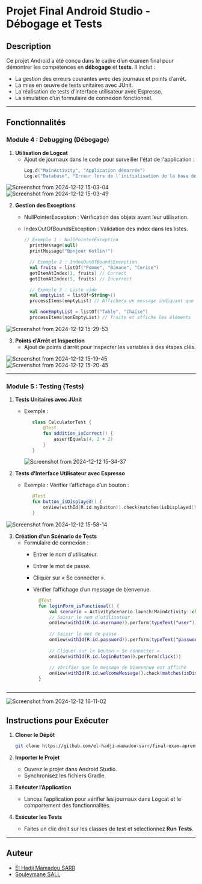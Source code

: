 
# Projet Final Android Studio - Débogage et Tests

## Description

Ce projet Android a été conçu dans le cadre d’un examen final pour démontrer les compétences en **débogage** et **tests**. Il inclut :

- La gestion des erreurs courantes avec des journaux et points d’arrêt.
- La mise en œuvre de tests unitaires avec JUnit.
- La réalisation de tests d’interface utilisateur avec Espresso.
- La simulation d’un formulaire de connexion fonctionnel.

---

## Fonctionnalités

### Module 4 : Debugging (Débogage)

1. **Utilisation de Logcat**
   - Ajout de journaux dans le code pour surveiller l'état de l'application :
     ```kotlin
     Log.d("MainActivity", "Application démarrée")
     Log.e("Database", "Erreur lors de l’initialisation de la base de données")
     ```
![Screenshot from 2024-12-12 15-03-04](https://github.com/user-attachments/assets/927487c6-d991-41d6-94c3-efee0b9bbca2)
![Screenshot from 2024-12-12 15-03-49](https://github.com/user-attachments/assets/7c9ce847-13b5-40b7-a367-00ddd406e7ce)



2. **Gestion des Exceptions**
   - NullPointerException : Vérification des objets avant leur utilisation.
   - IndexOutOfBoundsException : Validation des index dans les listes.

      ```kotlin
      // Exemple 1 : NullPointerException
        printMessage(null)
        printMessage("Bonjour Kotlin!")

        // Exemple 2 : IndexOutOfBoundsException
        val fruits = listOf("Pomme", "Banane", "Cerise")
        getItemAtIndex(1, fruits) // Correct
        getItemAtIndex(5, fruits) // Incorrect

        // Exemple 3 : Liste vide
        val emptyList = listOf<String>()
        processItems(emptyList) // Affichera un message indiquant que la liste est vide

        val nonEmptyList = listOf("Table", "Chaise")
        processItems(nonEmptyList) // Traite et affiche les éléments
      ```
   
![Screenshot from 2024-12-12 15-29-53](https://github.com/user-attachments/assets/61284df1-2034-454c-b9ed-92b42ee11005)

3. **Points d’Arrêt et Inspection**
   - Ajout de points d’arrêt pour inspecter les variables à des étapes clés.

![Screenshot from 2024-12-12 15-19-45](https://github.com/user-attachments/assets/34e51922-83bd-4564-be09-467d4ab3bf2d)
![Screenshot from 2024-12-12 15-20-45](https://github.com/user-attachments/assets/d93a723d-fc0d-4053-9fd1-29f69f489149)

---

### Module 5 : Testing (Tests)

1. **Tests Unitaires avec JUnit**
   - Exemple :
     ```kotlin
        class CalculatorTest {
            @Test
            fun addition_isCorrect() {
                assertEquals(4, 2 + 2)
            }
        }
     ```

     ![Screenshot from 2024-12-12 15-34-37](https://github.com/user-attachments/assets/12ce6764-0645-420a-ab47-3a5ad265ee4e)


2. **Tests d’Interface Utilisateur avec Espresso**
   - Exemple : Vérifier l’affichage d’un bouton :
     ```kotlin
        @Test
        fun button_isDisplayed() {
            onView(withId(R.id.myButton)).check(matches(isDisplayed()))
        }
     ```
![Screenshot from 2024-12-12 15-58-14](https://github.com/user-attachments/assets/b41535a4-c92a-4206-8e2e-e85c3502b190)

     

3. **Création d’un Scénario de Tests**
   - Formulaire de connexion :
      - Entrer le nom d'utilisateur.
      - Entrer le mot de passe.
      - Cliquer sur « Se connecter ».
      - Vérifier l’affichage d’un message de bienvenue.

        ```kotlin
          @Test
          fun loginForm_isFunctional() {
              val scenario = ActivityScenario.launch(MainActivity::class.java)
              // Saisir le nom d’utilisateur
              onView(withId(R.id.username)).perform(typeText("user"), closeSoftKeyboard())
      
              // Saisir le mot de passe
              onView(withId(R.id.password)).perform(typeText("password"), closeSoftKeyboard())
      
              // Cliquer sur le bouton « Se connecter »
              onView(withId(R.id.loginButton)).perform(click())
      
              // Vérifier que le message de bienvenue est affiché
              onView(withId(R.id.welcomeMessage)).check(matches(isDisplayed()))
          }
       ```
---

![Screenshot from 2024-12-12 16-11-02](https://github.com/user-attachments/assets/beeb7d43-8a99-4a2d-af6e-eb146b0d5ea0)


## Instructions pour Exécuter

1. **Cloner le Dépôt**
   ```bash
   git clone https://github.com/el-hadji-mamadou-sarr/final-exam-aprem.git
   ```

2. **Importer le Projet**
   - Ouvrez le projet dans Android Studio.
   - Synchronisez les fichiers Gradle.

3. **Exécuter l’Application**
   - Lancez l’application pour vérifier les journaux dans Logcat et le comportement des fonctionnalités.

4. **Exécuter les Tests**
   - Faites un clic droit sur les classes de test et sélectionnez **Run Tests**.

---


## Auteur

- [El Hadji Mamadou SARR](https://github.com/el-hadji-mamadou-sarr)
- [Souleymane SALL](https://github.com/Pvpasall/)
